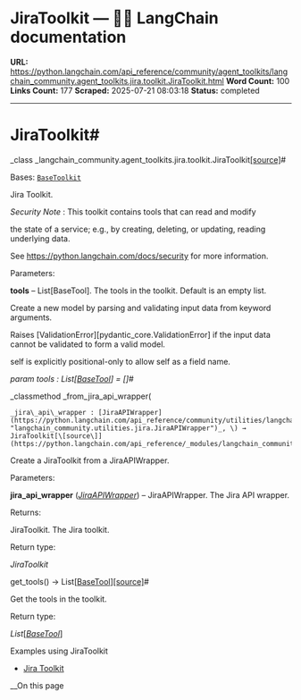 # JiraToolkit — 🦜🔗 LangChain  documentation

**URL:** https://python.langchain.com/api_reference/community/agent_toolkits/langchain_community.agent_toolkits.jira.toolkit.JiraToolkit.html
**Word Count:** 100
**Links Count:** 177
**Scraped:** 2025-07-21 08:03:18
**Status:** completed

---

# JiraToolkit\#

_class _langchain\_community.agent\_toolkits.jira.toolkit.JiraToolkit[\[source\]](https://python.langchain.com/api_reference/_modules/langchain_community/agent_toolkits/jira/toolkit.html#JiraToolkit)\#     

Bases: [`BaseToolkit`](https://python.langchain.com/api_reference/core/tools/langchain_core.tools.base.BaseToolkit.html#langchain_core.tools.base.BaseToolkit "langchain_core.tools.base.BaseToolkit")

Jira Toolkit.

_Security Note_ : This toolkit contains tools that can read and modify     

the state of a service; e.g., by creating, deleting, or updating, reading underlying data.

See <https://python.langchain.com/docs/security> for more information.

Parameters:     

**tools** – List\[BaseTool\]. The tools in the toolkit. Default is an empty list.

Create a new model by parsing and validating input data from keyword arguments.

Raises \[ValidationError\]\[pydantic\_core.ValidationError\] if the input data cannot be validated to form a valid model.

self is explicitly positional-only to allow self as a field name.

_param _tools _: List\[[BaseTool](https://python.langchain.com/api_reference/core/tools/langchain_core.tools.base.BaseTool.html#langchain_core.tools.base.BaseTool "langchain_core.tools.base.BaseTool")\]__ = \[\]_\#     

_classmethod _from\_jira\_api\_wrapper\(

    _jira\_api\_wrapper : [JiraAPIWrapper](https://python.langchain.com/api_reference/community/utilities/langchain_community.utilities.jira.JiraAPIWrapper.html#langchain_community.utilities.jira.JiraAPIWrapper "langchain_community.utilities.jira.JiraAPIWrapper")_, \) → JiraToolkit[\[source\]](https://python.langchain.com/api_reference/_modules/langchain_community/agent_toolkits/jira/toolkit.html#JiraToolkit.from_jira_api_wrapper)\#     

Create a JiraToolkit from a JiraAPIWrapper.

Parameters:     

**jira\_api\_wrapper** \([_JiraAPIWrapper_](https://python.langchain.com/api_reference/community/utilities/langchain_community.utilities.jira.JiraAPIWrapper.html#langchain_community.utilities.jira.JiraAPIWrapper "langchain_community.utilities.jira.JiraAPIWrapper")\) – JiraAPIWrapper. The Jira API wrapper.

Returns:     

JiraToolkit. The Jira toolkit.

Return type:     

_JiraToolkit_

get\_tools\(\) → List\[[BaseTool](https://python.langchain.com/api_reference/core/tools/langchain_core.tools.base.BaseTool.html#langchain_core.tools.base.BaseTool "langchain_core.tools.base.BaseTool")\][\[source\]](https://python.langchain.com/api_reference/_modules/langchain_community/agent_toolkits/jira/toolkit.html#JiraToolkit.get_tools)\#     

Get the tools in the toolkit.

Return type:     

_List_\[[_BaseTool_](https://python.langchain.com/api_reference/core/tools/langchain_core.tools.base.BaseTool.html#langchain_core.tools.base.BaseTool "langchain_core.tools.base.BaseTool")\]

Examples using JiraToolkit

  * [Jira Toolkit](https://python.langchain.com/docs/integrations/tools/jira/)

__On this page